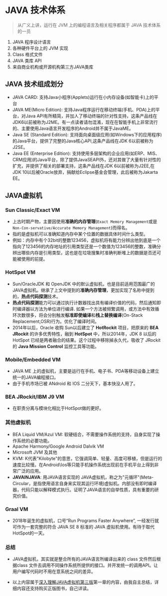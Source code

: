 # JAVA 技术体系
> 从广义上讲，运行在 JVM 上的编程语言及相关程序都属于 JAVA 技术体系的一员
1. JAVA 程序设计语言
2. 各种硬件平台上的 JVM 实现
3. Class 格式文件
4. JAVA 类库 API
5. 来自商业机构或开源机构第三方JAVA类库

## JAVA 技术组成划分
* JAVA CARD: 支持Java小程序(Applets)运行在小内存设备(如智能卡)上的平台
* JAVA ME(Micro Edition):  支持Java程序运行在移动终端(手机、PDA)上的平台，对Java API有所精简，并加人了移动终端的针对性支持，这条产品线在JDK6以前被称为J2ME。有一点读者请勿混淆，现在在智能手机上非常流行的、主要使用Java语言开发程序的Android并不属于JavaME。
* Java SE (Standard Edition): 支持面向桌面级应用(如Windows下的应用程序)的Java平台，提供了完整的Java核心API,这条产品线在JDK 6以前被称为J2SE。
* Java EE (Enterprise Edition): 支持使用多层架构的企业应用(如ERP、MIS、CRM应用)的Java平台，除了提供JavaSEAPI外，还对其做了大量有针对性的扩充，并提供了相关的部署支持，这条产品线在JDK 6以前被称为J2EE,在JDK 10以后被Oracle放弃，捐献给Eclipse基金会管理，此后被称为Jakarta EE。

## JAVA虚拟机
### Sun Classic/Exact VM
* 上古时期产物，主要因使用**准确的内存管理**(`Exact Memory Management`或是 `Non-Con-servative/Accurate Memory Management`)而得名。
* 指的是虚拟机可以准确知道内存中某个位置的数据具体时间什么类型。
* 例如：内存中有个32bit的整数123456，虚拟机将有能力分辨出他到底是一个指向了123456的内存地址的引用类型还是一个数值为123456的整数，准确分辨出哪些内存是引用类型，这也是在垃圾搜集时准确判断堆上的数据是否还可能被使用的前提。

### HotSpot VM
* Sun/OracleJDK 和 OpenJDK 中的默认虚拟机，也是目前适用范围最广的JAVA虚拟机。继承了上文中提到的**准确内存管理**，更加实现了名称中提到的，**热点代码探测**技术。
* **热点代码探测**能力可以通过执行计数器找出具有编译价值的代码，然后通知即时编译器以方法为单位进行编译. 如果一个方法被频繁调用，或方法中有效循环次数很多，将会分别触发**标准即使编译**和**栈上替换编译**(On-Stack Replacement,OSR)行为。优化了编译时间。
* 2014年以后，Oracle 收购 Sun以后建立了 **HotRockit** 项目，把原来的 **BEA JRockit** 的许多优秀特性，融到 **HotSpot** 中，所以2014年，JDK 8 以后的 HotSpot 已经是两者融合的结果。这个过程中移除掉永久代，吸收了 JRockit 的 **Java Mission Control** 监控工具等功能。

### Mobile/Embedded VM
* JAVA ME 上的虚拟机，主要是运行在手机、电子书、PDA等移动设备上建立统一的JAVA编程接口。
* 由于手机市场已被 ANdroid 和 IOS 二分天下，基本快没人用了。

### BEA JRockit/IBM J9 VM
* 在职责分离与模块化相比于HotSpot做的更好。
### 其他虚拟机
* BEA Liquid VM/Azul VM:
软硬结合，不需要操作系统的支持，自身实现了操作系统的必要功能。
* Apache Harmony/Google Android Dalvik VM
* Microsoft JVM 及其他
* KVM:
K代表"Kilobyte"的意思，它强调简单、轻量、高度可移植，但是运行的速度比较慢。在Android\Ios等只能手机操作系统出现前在手机平台上得到非常广泛的应用。
* **JAVAINJAVA**:
用JAVA语言实现的 JAVA虚拟机，称之为"元循环"(Meta-Circular，是指使用语言自身来实现其运行环境)虚拟机。内部没有即时编译器，代码只能以解释模式执行。证明了JAVA语言的自举性质，具有重要的研究价值。

### Graal VM
* 2018年诞生的虚拟机，口号“Run Programs Faster Anywhere”, 一经发行就可作为一套完整的符合 JAVA SE 8 标准的 JAVA 虚拟机使用。有待于取代HotSpot的一天。

### 总结
* JAVA虚拟机，其实就是整合所有的JAVA语言所编译出来的 class 文件然后根据class 文件去调用不同操作系统所提供的接口。并开发统一的调用API。让用户编写代码时不用在意系统之间的差异。

* 以上内容属于[深入理解JAVA虚拟机第三版]()第一章的内容，由我自主总结，详细内容还支持购买正版图书，自己详读。
